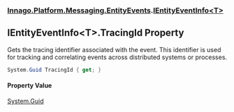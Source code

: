 ### [Innago\.Platform\.Messaging\.EntityEvents](../index.md 'Innago\.Platform\.Messaging\.EntityEvents').[IEntityEventInfo&lt;T&gt;](index.md 'Innago\.Platform\.Messaging\.EntityEvents\.IEntityEventInfo\<T\>')

## IEntityEventInfo\<T\>\.TracingId Property

Gets the tracing identifier associated with the event\.
This identifier is used for tracking and correlating events across distributed systems or processes\.

```csharp
System.Guid TracingId { get; }
```

#### Property Value
[System\.Guid](https://learn.microsoft.com/en-us/dotnet/api/system.guid 'System\.Guid')